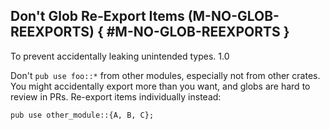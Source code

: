 ﻿<!-- Copyright (c) Microsoft Corporation. Licensed under the MIT license. -->

## Don't Glob Re-Export Items (M-NO-GLOB-REEXPORTS) { #M-NO-GLOB-REEXPORTS }

<why>To prevent accidentally leaking unintended types.</why>
<guideline-status><active>1.0</active></guideline-status>

Don't `pub use foo::*` from other modules, especially not from other crates. You might accidentally export more than you want,
and globs are hard to review in PRs. Re-export items individually instead:

```rust,ignore
pub use other_module::{A, B, C};
```
